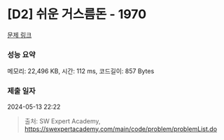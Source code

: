 # [D2] 쉬운 거스름돈 - 1970 

[문제 링크](https://swexpertacademy.com/main/code/problem/problemDetail.do?contestProbId=AV5PsIl6AXIDFAUq) 

### 성능 요약

메모리: 22,496 KB, 시간: 112 ms, 코드길이: 857 Bytes

### 제출 일자

2024-05-13 22:22



> 출처: SW Expert Academy, https://swexpertacademy.com/main/code/problem/problemList.do